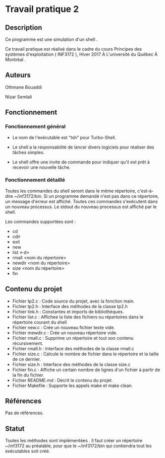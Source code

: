 # Travail pratique 2

## Description

Ce programme est une simulation d'un shell .
  
Ce travail pratique est réalisé dans le cadre du cours Principes des systèmes d'exploitation ( INF3172 ), Hiver 2017 À L'université du Québec À Montréal .  

## Auteurs

Othmane Bouaddi

Nizar Semlali 
  

## Fonctionnement

### Fonctionnement général 

* Le nom de l'exécutable est "tsh" pour Turbo-Shell.
  
* Le shell a la responsabilité de lancer divers logiciels pour réaliser des tâches simples.
  
* Le shell offre une invite de commande pour indiquer qu'il est prêt à recevoir une nouvelle tâche.

  
  

### Fonctionnement détaillé 
  
Toutes les commandes du shell seront dans le même répertoire, c'est-à-dire ~/inf3172/bin.
Si un programme demandé n'est pas dans ce répertoire, un message d'erreur est affiché.
Toutes ces commandes s'exécutent dans un nouveau processus.
Le stdout du nouveau processus est affiché par le shell.
  

Les commandes supportées sont :  
  
  * cd <repertoire destination>
  * cdir
  * exit
  * new <nom de fichier>
  * list <-d>
  * rmall <nom du répertoire>
  * newdir <nom du répertoire>
  * size <nom du répertoire>
  * fin <nbLignes> <fichier>
  

  
## Contenu du projet

* Fichier tp2.c :     Code source du projet, avec la fonction main.
* Fichier tp2.h :     Interface des méthodes de la classe tp2.h
* Fichier link.h :    Constantes et imports de bibliothèques.
* Fichier list.c :    Affichee la liste des fichiers ou répertoires dans le répertoire courant du shell
* Fichier new.c :     Crée un nouveau fichier texte vide.
* Fichier mewdir.c :  Crée un nouveau répertoire vide.
* Fichier rmall.c :   Supprime un répertoire et tout son contenu récursivement.
* Fichier rmall.h :   Interface des méthodes de la classe rmall.c
* Fichier size.c :    Calcule le nombre de fichier dans le répertoire et la taille de ce dernier.
* Fichier size.h :    Interface des méthodes de la classe size.c
* Fichier fin.c :     Affiche un certain nombre de lignes d'un fichier à partir de la fin du fichier.
* Fichier README.md : Décrit le contenu du projet.
* Fichier Makefile :  Supporte les appels make et make clean.


## Références

Pas de références.

## Statut

Toutes les méthodes sont implémentées . 
Il faut créer un répertoire ~/inf3172 au préalable, pour que le ~/inf3172/bin qui contiendra tout les exécutables soit créé. 